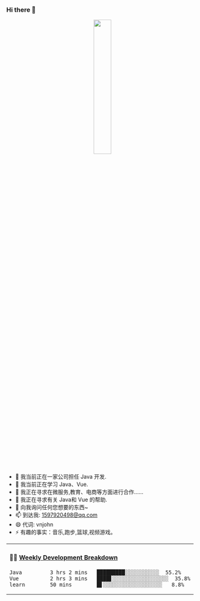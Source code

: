 ### Hi there 👋

<!--
**vnjohn/vnjohn** is a ✨ _special_ ✨ repository because its `README.md` (this file) appears on your GitHub profile.
-->

<p align="center">
  <img src="https://github.com/JasonkayZK/jasonkayzk/blob/master/hello-world.gif" width="30%">
</p>


- 🔭 我当前正在一家公司担任 Java 开发.
- 🌱 我当前正在学习 Java、Vue.
- 👯 我正在寻求在微服务,教育、电商等方面进行合作……
- 🤔 我正在寻求有关 Java和 Vue 的帮助.
- 💬 向我询问任何您想要的东西~
- 📫 到达我: 1597920498@qq.com
- 😄 代词: vnjohn
- ⚡ 有趣的事实：音乐,跑步,篮球,视频游戏。

<table width="800px">
<tr>
<td valign="top" width="100%">

#### 🏊‍♂️ <a href="https://gist.github.com/JasonkayZK/59ead22758ee823e48b558d3cff332f1" target="_blank">Weekly Development Breakdown</a>

<!-- code_time starts -->

```text
Java         3 hrs 2 mins   █████████░░░░░░░░░░░  55.2%
Vue          2 hrs 3 mins   ████▋░░░░░░░░░░░░░░░░░░  35.8%
learn        50 mins        █▋░░░░░░░░░░░░░░░░░░░   8.8%
```

<!-- code_time ends -->
</td>

</tr>

</table>
